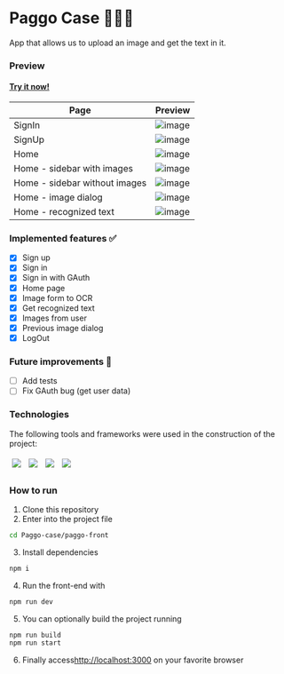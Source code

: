 # Paggo Case 👩‍💻📄
App that allows us to upload an image and get the text in it.
### Preview
#### [Try it now!](https://paggo-case-rks2636wv-issitaruals-projects.vercel.app)
| Page  | Preview |
| ------------- | ------------- |
| SignIn  | ![image](https://github.com/issitarual/Paggo-case/assets/81389078/197c511c-d5ea-4f1c-a0be-edfd08bddfd0)  |
| SignUp | ![image](https://github.com/issitarual/Paggo-case/assets/81389078/dd916767-cf3f-4748-acee-ffc342db5def)  |
| Home | ![image](https://github.com/issitarual/Paggo-case/assets/81389078/0e5db488-2c98-479b-9b5f-800d7ba0b2c9)  |
| Home - sidebar with images | ![image](https://github.com/issitarual/Paggo-case/assets/81389078/5df4fdf5-05c3-437f-8a4e-dfdfa95e2e21)  |
| Home - sidebar without images | ![image](https://github.com/issitarual/Paggo-case/assets/81389078/aad1ee48-506f-4a6b-83e3-5c2a20ef1512)  |
| Home - image dialog | ![image](https://github.com/issitarual/Paggo-case/assets/81389078/d4dd1fb1-da44-476f-af55-744d8cd75be3)   |
| Home - recognized text | ![image](https://github.com/issitarual/Paggo-case/assets/81389078/d273c0ac-6feb-40c1-8636-da28558b024c) |

### Implemented features ✅
- [x] Sign up 
- [x] Sign in
- [x] Sign in with GAuth
- [x] Home page
- [x] Image form to OCR
- [x] Get recognized text
- [x] Images from user
- [x] Previous image dialog
- [x] LogOut
### Future improvements 🔮
- [ ] Add tests
- [ ] Fix GAuth bug (get user data)
### Technologies
The following tools and frameworks were used in the construction of the project:<br>
<p>
  <img style='margin: 5px;' src='https://img.shields.io/badge/Next-black?style=for-the-badge&logo=next.js&logoColor=white'>
  <img style='margin: 5px;' src='https://img.shields.io/badge/axios%20-%2320232a.svg?&style=for-the-badge&color=informational'>
  <img style='margin: 5px;' src="https://img.shields.io/badge/typescript-%23007ACC.svg?style=for-the-badge&logo=typescript&logoColor=white"/>
  <img style='margin: 5px;' src="https://img.shields.io/badge/Material--UI-0081CB?style=for-the-badge&logo=material-ui&logoColor=white"/>
</p>

### How to run
1. Clone this repository
2. Enter into the project file
```bash
cd Paggo-case/paggo-front
```
3. Install dependencies
```bash
npm i
```
4. Run the front-end with
```bash
npm run dev
```
5. You can optionally build the project running
```bash
npm run build
npm run start
```
6. Finally access[http://localhost:3000](http://localhost:3000) on your favorite browser

